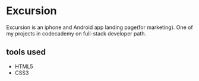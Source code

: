 # Excursion

Excursion is an iphone and Android app landing page(for marketing).
One of my projects in codecademy on full-stack developer path.

## tools used

- HTML5
- CSS3
